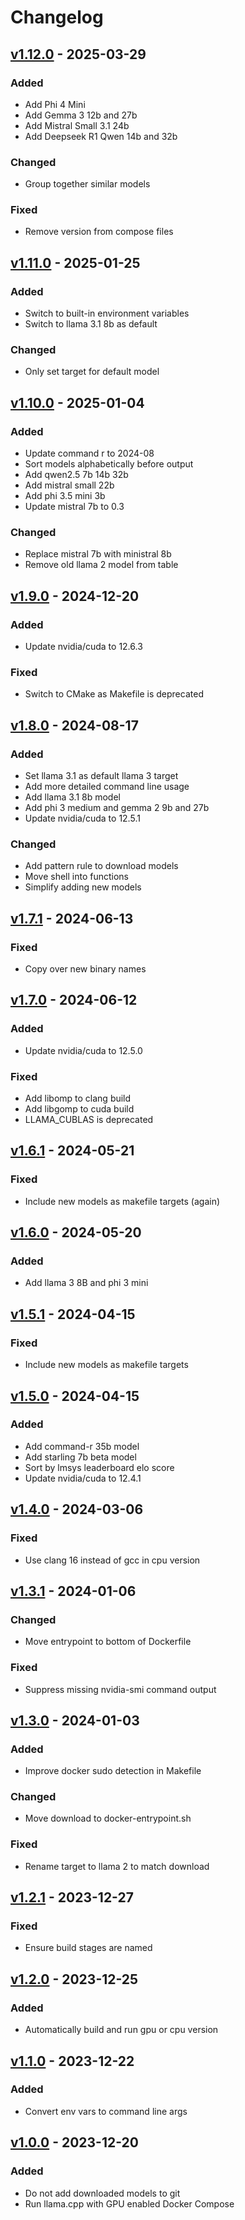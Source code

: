 # Changelog

## [v1.12.0](https://github.com/fboulnois/llama-cpp-docker/compare/v1.11.0...v1.12.0) - 2025-03-29

### Added

* Add Phi 4 Mini
* Add Gemma 3 12b and 27b
* Add Mistral Small 3.1 24b
* Add Deepseek R1 Qwen 14b and 32b

### Changed

* Group together similar models

### Fixed

* Remove version from compose files

## [v1.11.0](https://github.com/fboulnois/llama-cpp-docker/compare/v1.10.0...v1.11.0) - 2025-01-25

### Added

* Switch to built-in environment variables
* Switch to llama 3.1 8b as default

### Changed

* Only set target for default model

## [v1.10.0](https://github.com/fboulnois/llama-cpp-docker/compare/v1.9.0...v1.10.0) - 2025-01-04

### Added

* Update command r to 2024-08
* Sort models alphabetically before output
* Add qwen2.5 7b 14b 32b
* Add mistral small 22b
* Add phi 3.5 mini 3b
* Update mistral 7b to 0.3

### Changed

* Replace mistral 7b with ministral 8b
* Remove old llama 2 model from table

## [v1.9.0](https://github.com/fboulnois/llama-cpp-docker/compare/v1.8.0...v1.9.0) - 2024-12-20

### Added

* Update nvidia/cuda to 12.6.3

### Fixed

* Switch to CMake as Makefile is deprecated

## [v1.8.0](https://github.com/fboulnois/llama-cpp-docker/compare/v1.7.1...v1.8.0) - 2024-08-17

### Added

* Set llama 3.1 as default llama 3 target
* Add more detailed command line usage
* Add llama 3.1 8b model
* Add phi 3 medium and gemma 2 9b and 27b
* Update nvidia/cuda to 12.5.1

### Changed

* Add pattern rule to download models
* Move shell into functions
* Simplify adding new models

## [v1.7.1](https://github.com/fboulnois/llama-cpp-docker/compare/v1.7.0...v1.7.1) - 2024-06-13

### Fixed

* Copy over new binary names

## [v1.7.0](https://github.com/fboulnois/llama-cpp-docker/compare/v1.6.1...v1.7.0) - 2024-06-12

### Added

* Update nvidia/cuda to 12.5.0

### Fixed

* Add libomp to clang build
* Add libgomp to cuda build
* LLAMA_CUBLAS is deprecated

## [v1.6.1](https://github.com/fboulnois/llama-cpp-docker/compare/v1.6.0...v1.6.1) - 2024-05-21

### Fixed

* Include new models as makefile targets (again)

## [v1.6.0](https://github.com/fboulnois/llama-cpp-docker/compare/v1.5.1...v1.6.0) - 2024-05-20

### Added

* Add llama 3 8B and phi 3 mini

## [v1.5.1](https://github.com/fboulnois/llama-cpp-docker/compare/v1.5.0...v1.5.1) - 2024-04-15

### Fixed

* Include new models as makefile targets

## [v1.5.0](https://github.com/fboulnois/llama-cpp-docker/compare/v1.4.0...v1.5.0) - 2024-04-15

### Added

* Add command-r 35b model
* Add starling 7b beta model
* Sort by lmsys leaderboard elo score
* Update nvidia/cuda to 12.4.1

## [v1.4.0](https://github.com/fboulnois/llama-cpp-docker/compare/v1.3.1...v1.4.0) - 2024-03-06

### Fixed

* Use clang 16 instead of gcc in cpu version

## [v1.3.1](https://github.com/fboulnois/llama-cpp-docker/compare/v1.3.0...v1.3.1) - 2024-01-06

### Changed

* Move entrypoint to bottom of Dockerfile

### Fixed

* Suppress missing nvidia-smi command output

## [v1.3.0](https://github.com/fboulnois/llama-cpp-docker/compare/v1.2.1...v1.3.0) - 2024-01-03

### Added

* Improve docker sudo detection in Makefile

### Changed

* Move download to docker-entrypoint.sh

### Fixed

* Rename target to llama 2 to match download

## [v1.2.1](https://github.com/fboulnois/llama-cpp-docker/compare/v1.2.0...v1.2.1) - 2023-12-27

### Fixed

* Ensure build stages are named

## [v1.2.0](https://github.com/fboulnois/llama-cpp-docker/compare/v1.1.0...v1.2.0) - 2023-12-25

### Added

* Automatically build and run gpu or cpu version

## [v1.1.0](https://github.com/fboulnois/llama-cpp-docker/compare/v1.0.0...v1.1.0) - 2023-12-22

### Added

* Convert env vars to command line args

## [v1.0.0](https://github.com/fboulnois/llama-cpp-docker/releases/tag/v1.0.0) - 2023-12-20

### Added

* Do not add downloaded models to git
* Run llama.cpp with GPU enabled Docker Compose
